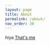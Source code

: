 ```yaml
---
layout: page
title: About
permalink: /about/
nav_order: 30
---
```


hiya [That's me](http://chrisveleris.com)
